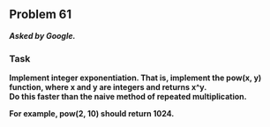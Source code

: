 ## Problem 61
***Asked by Google.***
### Task
**Implement integer exponentiation. That is, implement the pow(x, y) function, where x and y are integers and returns x^y.**  
**Do this faster than the naive method of repeated multiplication.**  

**For example, pow(2, 10) should return 1024.**
